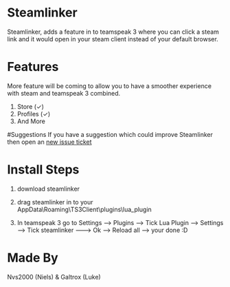 # Steamlinker
Steamlinker, adds a feature in to teamspeak 3 where you can click a steam link and it would open in your steam client instead of your default browser. 

# Features
More feature will be coming to allow you to have a smoother experience with steam and teamspeak 3 combined.

1. Store (✓)
2. Profiles (✓)
3. And More

#Suggestions
If you have a suggestion which could improve Steamlinker then open an [new issue ticket](https://github.com/Galtrox/Steamlinker/issues)


# Install Steps

1. download steamlinker

2. drag steamlinker in to your AppData\Roaming\TS3Client\plugins\lua_plugin

3. In teamspeak 3 go to Settings --> Plugins --> Tick Lua Plugin --> Settings --> Tick steamlinker ---> Ok --> Reload all --> your done :D


# Made By
Nvs2000 (Niels) & Galtrox (Luke)
